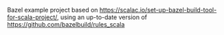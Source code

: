 Bazel example project based on https://scalac.io/set-up-bazel-build-tool-for-scala-project/,
using an up-to-date version of https://github.com/bazelbuild/rules_scala
